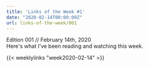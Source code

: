 ```yaml
---
title: 'Links of the Week #1'
date: "2020-02-14T00:00:00Z"
url: links-of-the-week/001
---
```

Edition 001 // February 14th, 2020  
Here's what I've been reading and watching this week.
<!--more-->  

{{< weeklylinks "week2020-02-14" >}}